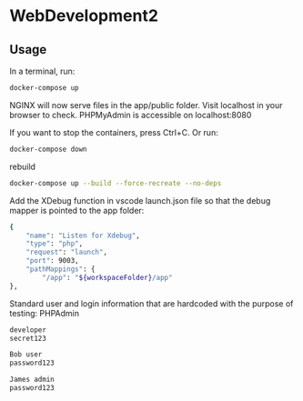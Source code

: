 # WebDevelopment2

## Usage
In a terminal, run:
```sh
docker-compose up
```

NGINX will now serve files in the app/public folder. Visit localhost in your browser to check.
PHPMyAdmin is accessible on localhost:8080

If you want to stop the containers, press Ctrl+C. 
Or run:
```sh
docker-compose down
```

rebuild 
```sh
docker-compose up --build --force-recreate --no-deps 
```

Add the XDebug function in vscode launch.json file so that the debug mapper is pointed to the app folder:
```sh 
{
    "name": "Listen for Xdebug",
    "type": "php",
    "request": "launch",
    "port": 9003,
    "pathMappings": {
        "/app": "${workspaceFolder}/app"
},
```

Standard user and login information that are hardcoded with the purpose of testing:
PHPAdmin
```sh
developer
secret123
```
```sh
Bob user
password123

James admin
password123
```
